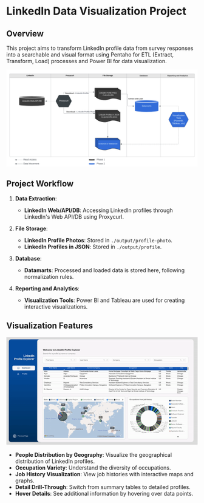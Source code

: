 # LinkedIn Data Visualization Project

## Overview

This project aims to transform LinkedIn profile data from survey responses into a searchable and visual format using Pentaho for ETL (Extract, Transform, Load) processes and Power BI for data visualization. 

![FlowChart.png](FlowChart.png)

## Project Workflow

1. **Data Extraction**:
    - **LinkedIn Web/API/DB**: Accessing LinkedIn profiles through LinkedIn's Web API/DB using Proxycurl.

2. **File Storage**:
    - **LinkedIn Profile Photos**: Stored in `./output/profile-photo`.
    - **LinkedIn Profiles in JSON**: Stored in `./output/profile`.

3. **Database**:
    - **Datamarts**: Processed and loaded data is stored here, following normalization rules.

4. **Reporting and Analytics**:
    - **Visualization Tools**: Power BI and Tableau are used for creating interactive visualizations.


## Visualization Features

![PowerBI_Demo.gif](PowerBI_Demo.gif)

- **People Distribution by Geography**: Visualize the geographical distribution of LinkedIn profiles.
- **Occupation Variety**: Understand the diversity of occupations.
- **Job History Visualization**: View job histories with interactive maps and graphs.
- **Detail Drill-Through**: Switch from summary tables to detailed profiles.
- **Hover Details**: See additional information by hovering over data points.
